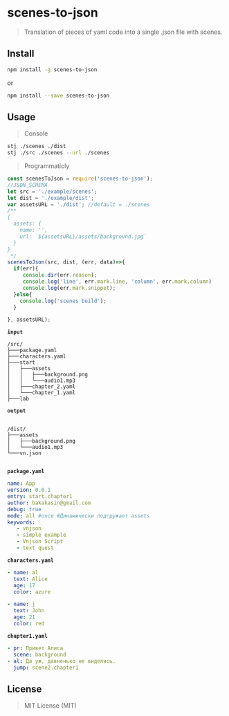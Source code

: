# scenes-to-json
> Translation of pieces of yaml code into a single .json file with scenes.

## Install

```bash
npm install -g scenes-to-json
```
or

```bash
npm install --save scenes-to-json
```

## Usage

> Console

```bash
stj ./scenes ./dist
stj ./src ./scenes --url ./scenes
```
> Programmaticly
```js
const scenesToJson = require('scenes-to-json');
//JSON_SCHEMA
let src = './example/scenes';
let dist = './example/dist';
var assetsURL = './dist'; //default = ./scenes
/**
{
  assets: {
    name: '',
    url: `${assetsURL}/assets/background.jpg`
  }
}
 */
scenesToJson(src, dist, (err, data)=>{
  if(err){
     console.dir(err.reason);
     console.log('line', err.mark.line, 'column', err.mark.column)
     console.log(err.mark.snippet);
  }else{
    console.log('scenes build');
  }

}, assetsURL);

```
__`input`__
```text
/src/
├───package.yaml
├───characters.yaml
├───start
│   ├───assets
│   │   ├───background.png
│   │   └───audio1.mp3
│   ├───chapter_2.yaml
│   └───chapter_1.yaml
├───lab
```

__`output`__
```text

/dist/
├───assets
│   ├───background.png
│   └───audio1.mp3 
└───vn.json  
   
```

__`package.yaml`__
```yaml
name: App
version: 0.0.1
entry: start.chapter1
author: bakakasin@gmail.com
debug: true
mode: all #once #Динамически подгружает assets
keywords: 
   - vnjson
   - simple example
   - Vnjson Script
   - text quest
```
__`characters.yaml`__
```yaml
- name: al
  text: Alice
  age: 17
  color: azure

- name: j
  text: John
  age: 21
  color: red
```

__`chapter1.yaml`__
```yaml
- pr: Привет Алиса
  scene: background
- al: Да уж, давненько не виделись.
  jump: scene2.chapter1
```



## License
> MIT License (MIT)
